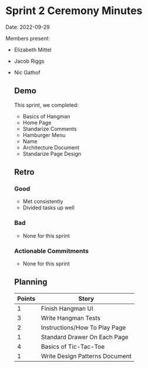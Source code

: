 # Sprint 2 Ceremony Minutes
  
Date: 2022-09-29

Members present:

* Elizabeth Mittel
* Jacob Riggs
* Nic Gathof
  
  ## Demo
  
  This sprint, we completed:
  
  * Basics of Hangman
  * Home Page
  * Standarize Comments
  * Hamburger Menu
  * Name
  * Architecture Document
  * Standarize Page Design

  
  ## Retro
  
  ### Good
  
  * Met consistently
  * Divided tasks up well
  
  ### Bad
  
  * None for this sprint

  ### Actionable Commitments
  
  * None for this sprint
  
  ## Planning
  
  Points | Story
  -------|--------
   1      | Finish Hangman UI
   3      | Write Hangman Tests
   2      | Instructions/How To Play Page
   1      | Standard Drawer On Each Page
   4      | Basics of Tic-Tac-Toe
   1      | Write Design Patterns Document